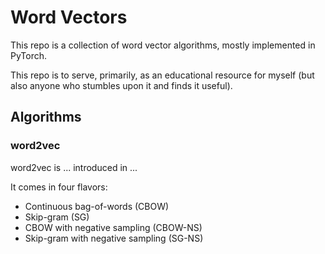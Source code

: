 # Word Vectors

This repo is a collection of word vector algorithms,
mostly implemented in PyTorch.

This repo is to serve, primarily, as an educational resource 
for myself (but also anyone who stumbles upon it and finds it useful).

## Algorithms

### word2vec

word2vec is ... introduced in ...

It comes in four flavors:
- Continuous bag-of-words (CBOW)
- Skip-gram (SG)
- CBOW with negative sampling (CBOW-NS)
- Skip-gram with negative sampling (SG-NS)

